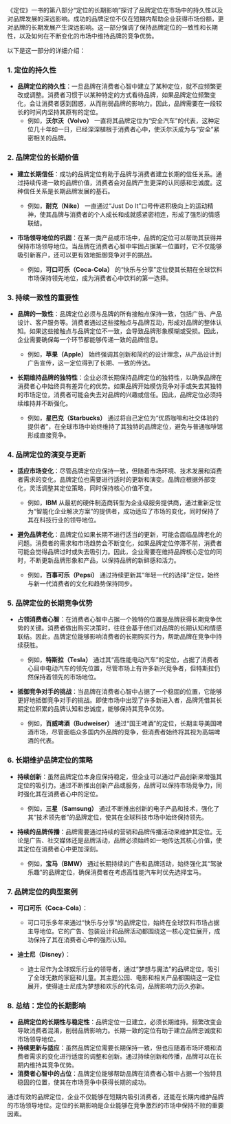 《定位》一书的第八部分“定位的长期影响”探讨了品牌定位在市场中的持久性以及对品牌发展的深远影响。成功的品牌定位不仅在短期内帮助企业获得市场份额，更对品牌的长期发展产生深远影响。这一部分强调了保持品牌定位的一致性和长期性，以及如何在不断变化的市场中维持品牌的竞争优势。

以下是这一部分的详细介绍：

### 1. **定位的持久性**
   - **品牌定位的持久性**：一旦品牌在消费者心智中建立了某种定位，就不应频繁更改或调整。消费者习惯于以某种特定的方式看待品牌，如果品牌定位频繁变化，会让消费者感到困惑，从而削弱品牌的影响力。因此，品牌需要在一段较长的时间内坚持其原有的定位。
     - 例如，**沃尔沃（Volvo）** 一直将其品牌定位为“安全汽车”的代表，这种定位几十年如一日，已经深深植根于消费者心中，使沃尔沃成为与“安全”紧密相关的品牌。

### 2. **品牌定位的长期价值**
   - **建立长期信任**：成功的品牌定位有助于品牌与消费者建立长期的信任关系。通过持续传递一致的品牌价值，消费者会对品牌产生更深的认同感和忠诚度。这种信任关系是长期品牌发展的基石。
     - 例如，**耐克（Nike）** 一直通过“Just Do It”口号传递积极向上的运动精神，使其品牌与消费者的个人成长和成就感紧密相连，形成了强烈的情感联结。
   
   - **市场领导地位的巩固**：在某一类产品或市场中，品牌的定位可以帮助其获得并保持市场领导地位。当品牌在消费者心智中牢固占据某一位置时，它不仅能够吸引新客户，还可以更有效地抵御竞争对手的挑战。
     - 例如，**可口可乐（Coca-Cola）** 的“快乐与分享”定位使其长期在全球饮料市场保持领先地位，成为消费者心中饮料的第一选择。

### 3. **持续一致性的重要性**
   - **品牌的一致性**：品牌定位必须与品牌的所有接触点保持一致，包括广告、产品设计、客户服务等。消费者通过这些接触点与品牌互动，形成对品牌的整体认知。如果这些接触点与品牌定位不一致，会导致品牌形象模糊或受损。因此，企业需要确保每一个环节都能够传递一致的品牌信息。
     - 例如，**苹果（Apple）** 始终强调其创新和简约的设计理念，从产品设计到广告宣传，这一定位得到了长期、一致的传达。

   - **长期维持品牌的独特性**：企业必须长期保持品牌定位的独特性，以确保品牌在消费者心中始终具有差异化的优势。如果品牌开始模仿竞争对手或失去其独特的市场定位，消费者可能会失去对品牌的兴趣或信任。因此，品牌定位必须持续维持并不断强化。
     - 例如，**星巴克（Starbucks）** 通过将自己定位为“优质咖啡和社交体验的提供者”，在全球市场中始终维持了其独特的品牌定位，避免与普通咖啡馆形成直接竞争。

### 4. **品牌定位的演变与更新**
   - **适应市场变化**：尽管品牌定位应保持一致，但随着市场环境、技术发展和消费者需求的变化，品牌定位也需要进行适时的更新和演变。品牌应根据外部变化，灵活调整其定位策略，同时保持核心价值不变。
     - 例如，**IBM** 从最初的硬件制造商转型为企业级服务提供商，通过重新定位为“智能化企业解决方案”的提供者，成功适应了市场的变化，同时保持了其在科技行业的领导地位。
   
   - **避免品牌老化**：品牌定位如果长期不进行适当的更新，可能会面临品牌老化的问题。消费者的需求和市场趋势会不断变化，如果品牌定位停滞不前，消费者可能会觉得品牌过时或失去吸引力。因此，企业需要在维持品牌核心定位的同时，不断更新品牌形象和产品，以保持品牌的新鲜感和活力。
     - 例如，**百事可乐（Pepsi）** 通过持续更新其“年轻一代的选择”定位，始终与新一代消费者的文化和趋势保持同步。

### 5. **品牌定位的长期竞争优势**
   - **占领消费者心智**：在消费者心智中占据一个独特的位置是品牌获得长期竞争优势的关键。消费者做出购买决策时，往往会基于他们对品牌的长期认知和情感联结。因此，品牌定位能够影响消费者的长期购买行为，帮助品牌在竞争中持续获胜。
     - 例如，**特斯拉（Tesla）** 通过其“高性能电动汽车”的定位，占据了消费者心目中电动汽车的领先位置，尽管市场上有许多新兴竞争者，但特斯拉仍然保持着领先的市场地位。
   
   - **抵御竞争对手的挑战**：当品牌在消费者心智中占据了一个稳固的位置，它能够更好地抵御竞争对手的挑战。即使市场中出现了许多新进入者，品牌凭借其长期定位积累的品牌认知和忠诚度，能够保持其竞争优势。
     - 例如，**百威啤酒（Budweiser）** 通过“国王啤酒”的定位，长期主导美国啤酒市场，尽管面临众多国内外品牌的竞争，但消费者始终将其视为高端啤酒的代表。

### 6. **长期维护品牌定位的策略**
   - **持续创新**：虽然品牌定位本身应保持稳定，但企业可以通过产品创新来增强其定位的吸引力。通过不断推出创新产品或服务，品牌可以保持市场竞争力，同时强化其在消费者心中的定位。
     - 例如，**三星（Samsung）** 通过不断推出创新的电子产品和技术，强化了其“技术领先者”的品牌定位，使其在全球科技市场中始终保持领先。
   
   - **持续的品牌传播**：品牌需要通过持续的营销和品牌传播活动来维护其定位。无论是广告、社交媒体还是品牌活动，品牌必须始终如一地传达其核心价值，使其定位在消费者心中更加深刻。
     - 例如，**宝马（BMW）** 通过长期持续的广告和品牌活动，始终强化其“驾驶乐趣”的品牌定位，确保消费者在考虑高性能汽车时优先选择宝马。

### 7. **品牌定位的典型案例**
   - **可口可乐（Coca-Cola）**：
     - 可口可乐多年来通过“快乐与分享”的品牌定位，始终在全球饮料市场占据主导地位。它的广告、包装设计和品牌活动都围绕这一核心定位展开，成功保持了其在消费者心中的强烈认知。
   
   - **迪士尼（Disney）**：
     - 迪士尼作为全球娱乐行业的领导者，通过“梦想与魔法”的品牌定位，吸引了全球无数的家庭和儿童。其主题公园、电影和相关产品都围绕这一定位展开，使得迪士尼成为梦想和欢乐的代名词，品牌影响力历久弥新。

### 8. **总结：定位的长期影响**
   - **品牌定位的长期性与稳定性**：品牌定位一旦建立，必须长期维持。频繁改变会导致消费者混淆，削弱品牌影响力。长期一致的定位有助于建立品牌忠诚度和市场领导地位。
   - **持续更新与适应**：虽然品牌定位需要长期保持一致，但也应随着市场环境和消费者需求的变化进行适度的调整和创新。通过持续创新和传播，品牌可以在长期内维持其竞争优势。
   - **消费者心智中的占位**：品牌定位能够帮助品牌在消费者心智中占据一个独特且稳固的位置，使其在市场竞争中获得长期的成功。

通过有效的品牌定位，企业不仅能够在短期内吸引消费者，还能在长期内维护品牌的市场领导地位。定位的长期影响是企业能够在竞争激烈的市场中保持不败的重要因素。